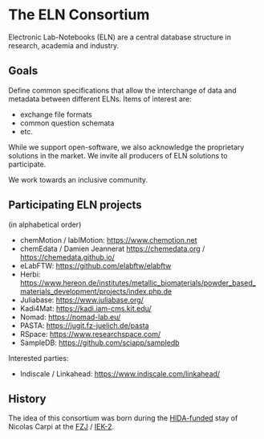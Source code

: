 # The ELN Consortium
Electronic Lab-Notebooks (ELN) are a central database structure in research, academia and industry. 

## Goals
Define common specifications that allow the interchange of data and metadata between different ELNs. Items of interest are:
- exchange file formats
- common question schemata
- etc.

While we support open-software, we also acknowledge the proprietary solutions in the market. We invite all producers of ELN solutions to participate.

We work towards an inclusive community.

## Participating ELN projects
(in alphabetical order)
- chemMotion / labIMotion: https://www.chemotion.net
- chemEdata / Damien Jeannerat https://chemedata.org / https://chemedata.github.io/
- eLabFTW: https://github.com/elabftw/elabftw
- Herbi: https://www.hereon.de/institutes/metallic_biomaterials/powder_based_materials_development/projects/index.php.de
- Juliabase: https://www.juliabase.org/
- Kadi4Mat: https://kadi.iam-cms.kit.edu/
- Nomad: https://nomad-lab.eu/
- PASTA: https://jugit.fz-juelich.de/pasta
- RSpace: https://www.researchspace.com/
- SampleDB: https://github.com/sciapp/sampledb

Interested parties:

- Indiscale / Linkahead: https://www.indiscale.com/linkahead/
## History
The idea of this consortium was born during the [HIDA-funded](https://www.helmholtz-hida.de) stay of Nicolas Carpi at the [FZJ](https://www.fz-juelich.de) / [IEK-2](https://www.fz-juelich.de/iek/iek-2).
